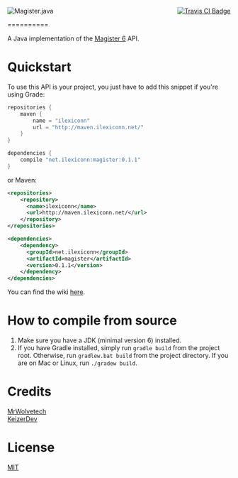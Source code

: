 [<img src="http://i.imgur.com/TSBwaOQ.png" alt="Magister.java" align="left"/>](https://github.com/iLexiconn/magister6-api)
<p align="right">
    <a href="https://travis-ci.org/iLexiconn/Magister.java">
        <img src="https://img.shields.io/travis/iLexiconn/Magister.java.png?style=flat-square" alt="Travis CI Badge"/>
    </a>
</p>

==========

A Java implementation of the [Magister 6](http://magister6.nl/) API.

Quickstart
==========
To use this API is your project, you just have to add this snippet if you're using Grade:
```gradle
repositories {
    maven {
        name = "ilexiconn"
        url = "http://maven.ilexiconn.net/"
    }
}

dependencies {
    compile "net.ilexiconn:magister:0.1.1"
}
```

or Maven:

```xml
<repositories>
    <repository>
      <name>ilexiconn</name>
      <url>http://maven.ilexiconn.net/</url>
    </repository>
</repositories>

<dependencies>
    <dependency>
      <groupId>net.ilexiconn</groupId>
      <artifactId>magister</artifactId>
      <version>0.1.1</version>
    </dependency>
</dependencies>
```

You can find the wiki [here](https://magister.ilexiconn.net/Main_Page).

How to compile from source
==========
1. Make sure you have a JDK (minimal version 6) installed.
2. If you have Gradle installed, simply run `gradle build` from the project root. Otherwise, run `gradlew.bat build` from the project directory. If you are on Mac or Linux, run `./gradew build`.

Credits
==========
[MrWolvetech](https://github.com/MrWolvetech)  
[KeizerDev](https://github.com/KeizerDev)

License
==========
[MIT](LICENSE.md)
